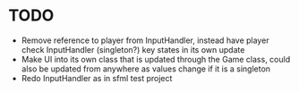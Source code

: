 # TODO

- Remove reference to player from InputHandler, instead have player check InputHandler (singleton?) key states in its own update
- Make UI into its own class that is updated through the Game class, could also be updated from anywhere as values change if it is a singleton
- Redo InputHandler as in sfml test project
